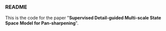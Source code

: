 ### README

This is the code for the paper "**Supervised Detail-guided Multi-scale State Space**
**Model for Pan-sharpening**".